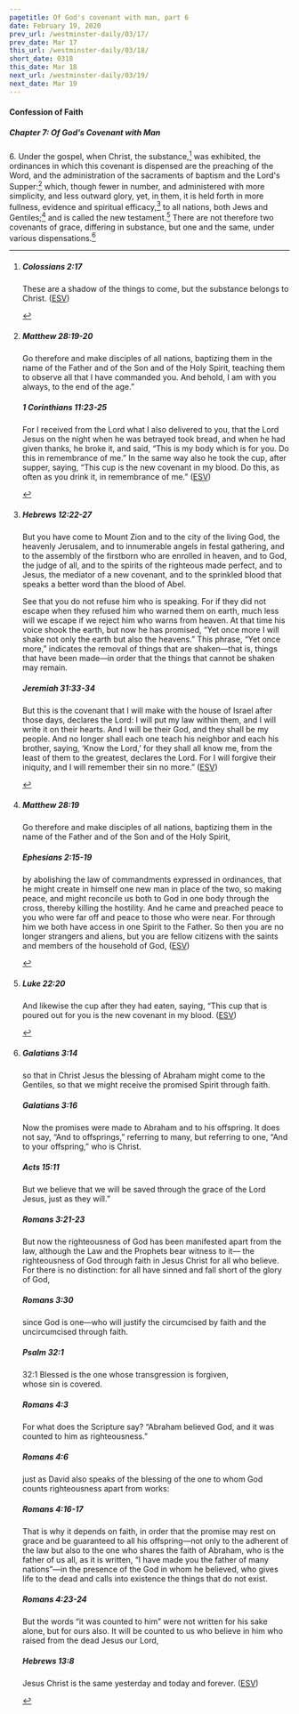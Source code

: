 ```yaml
---
pagetitle: Of God's covenant with man, part 6
date: February 19, 2020
prev_url: /westminster-daily/03/17/
prev_date: Mar 17
this_url: /westminster-daily/03/18/
short_date: 0318
this_date: Mar 18
next_url: /westminster-daily/03/19/
next_date: Mar 19
---
```


#### Confession of Faith

##### Chapter 7: Of God's Covenant with Man

6\. Under the gospel, when Christ, the substance,[^fnref:wcf1] was exhibited, the ordinances in which this covenant is dispensed are the preaching of the Word, and the administration of the sacraments of baptism and the Lord's Supper:[^fnref:wcf2] which, though fewer in number, and administered with more simplicity, and less outward glory, yet, in them, it is held forth in more fullness, evidence and spiritual efficacy,[^fnref:wcf3] to all nations, both Jews and Gentiles;[^fnref:wcf4] and is called the new testament.[^fnref:wcf5] There are not therefore two covenants of grace, differing in substance, but one and the same, under various dispensations.[^fnref:wcf6]

[^fnref:wcf1]: <div class="esv"><h5>Colossians 2:17</h5> <div class="esv-text"><p id="p51002017.01-1">These are a shadow of the things to come, but the substance belongs to Christ.  (<a href="http://www.esv.org" class="copyright">ESV</a>)</p> </div> </div>

[^fnref:wcf2]: <div class="esv"><h5>Matthew 28:19-20</h5> <div class="esv-text"><p id="p40028019.01-1"><span class="woc">Go therefore and make disciples of all nations, baptizing them in the name of the Father and of the Son and of the Holy Spirit,</span> <span class="woc">teaching them to observe all that I have commanded you. And behold, I am with you always, to the end of the age.&#8221;</span></p> </div><h5>1 Corinthians 11:23-25</h5> <div class="esv-text"><p id="p46011023.01-2">For I received from the Lord what I also delivered to you, that the Lord Jesus on the night when he was betrayed took bread, and when he had given thanks, he broke it, and said, <span class="woc">&#8220;This is my body which is for you. Do this in remembrance of me.&#8221;</span> In the same way also he took the cup, after supper, saying, <span class="woc">&#8220;This cup is the new covenant in my blood. Do this, as often as you drink it, in remembrance of me.&#8221;</span>  (<a href="http://www.esv.org" class="copyright">ESV</a>)</p> </div> </div>

[^fnref:wcf3]: <div class="esv"><h5>Hebrews 12:22-27</h5> <div class="esv-text"><p id="p58012022.01-1">But you have come to Mount Zion and to the city of the living God, the heavenly Jerusalem, and to innumerable angels in festal gathering, and to the assembly of the firstborn who are enrolled in heaven, and to God, the judge of all, and to the spirits of the righteous made perfect, and to Jesus, the mediator of a new covenant, and to the sprinkled blood that speaks a better word than the blood of Abel.</p>  <p id="p58012025.01-1">See that you do not refuse him who is speaking. For if they did not escape when they refused him who warned them on earth, much less will we escape if we reject him who warns from heaven. At that time his voice shook the earth, but now he has promised, &#8220;Yet once more I will shake not only the earth but also the heavens.&#8221; This phrase, &#8220;Yet once more,&#8221; indicates the removal of things that are shaken&#8212;that is, things that have been made&#8212;in order that the things that cannot be shaken may remain.</p> </div><h5>Jeremiah 31:33-34</h5> <div class="esv-text"><p id="p24031033.01-2">But this is the covenant that I will make with the house of Israel after those days, declares the <span class="small-caps">Lord</span>: I will put my law within them, and I will write it on their hearts. And I will be their God, and they shall be my people. And no longer shall each one teach his neighbor and each his brother, saying, &#8216;Know the <span class="small-caps">Lord</span>,&#8217; for they shall all know me, from the least of them to the greatest, declares the <span class="small-caps">Lord</span>. For I will forgive their iniquity, and I will remember their sin no more.&#8221;  (<a href="http://www.esv.org" class="copyright">ESV</a>)</p> </div> </div>

[^fnref:wcf4]: <div class="esv"><h5>Matthew 28:19</h5> <div class="esv-text"><p id="p40028019.01-1"><span class="woc">Go therefore and make disciples of all nations, baptizing them in the name of the Father and of the Son and of the Holy Spirit,</span></p> </div><h5>Ephesians 2:15-19</h5> <div class="esv-text"><p id="p49002015.01-2">by abolishing the law of commandments expressed in ordinances, that he might create in himself one new man in place of the two, so making peace, and might reconcile us both to God in one body through the cross, thereby killing the hostility. And he came and preached peace to you who were far off and peace to those who were near. For through him we both have access in one Spirit to the Father. So then you are no longer strangers and aliens, but you are fellow citizens with the saints and members of the household of God,  (<a href="http://www.esv.org" class="copyright">ESV</a>)</p> </div> </div>

[^fnref:wcf5]: <div class="esv"><h5>Luke 22:20</h5> <div class="esv-text"><p id="p42022020.01-1">And likewise the cup after they had eaten, saying, <span class="woc">&#8220;This cup that is poured out for you is the new covenant in my blood.</span>  (<a href="http://www.esv.org" class="copyright">ESV</a>)</p> </div> </div>

[^fnref:wcf6]: <div class="esv"><h5>Galatians 3:14</h5> <div class="esv-text"><p id="p48003014.01-1">so that in Christ Jesus the blessing of Abraham might come to the Gentiles, so that we might receive the promised Spirit through faith.</p> </div><h5>Galatians 3:16</h5> <div class="esv-text"><p id="p48003016.01-2">Now the promises were made to Abraham and to his offspring. It does not say, &#8220;And to offsprings,&#8221; referring to many, but referring to one, &#8220;And to your offspring,&#8221; who is Christ.</p> </div><h5>Acts 15:11</h5> <div class="esv-text"><p id="p44015011.01-3">But we believe that we will be saved through the grace of the Lord Jesus, just as they will.&#8221;</p> </div><h5>Romans 3:21-23</h5> <div class="esv-text"> <p id="p45003021.07-4">But now the righteousness of God has been manifested apart from the law, although the Law and the Prophets bear witness to it&#8212; the righteousness of God through faith in Jesus Christ for all who believe. For there is no distinction: for all have sinned and fall short of the glory of God,</p> </div><h5>Romans 3:30</h5> <div class="esv-text"><p id="p45003030.01-5">since God is one&#8212;who will justify the circumcised by faith and the uncircumcised through faith.</p> </div><h5>Psalm 32:1</h5> <div class="esv-text">  <div class="block-indent"> <p class="line-group" id="p19032001.09-6"><span class="chapter-num" id="v19032001-6">32:1&nbsp;</span>Blessed is the one whose transgression is forgiven,<br /> <span class="indent"></span>whose sin is covered.</p> </div> </div><h5>Romans 4:3</h5> <div class="esv-text"><p id="p45004003.01-7">For what does the Scripture say? &#8220;Abraham believed God, and it was counted to him as righteousness.&#8221;</p> </div><h5>Romans 4:6</h5> <div class="esv-text"><p id="p45004006.01-8">just as David also speaks of the blessing of the one to whom God counts righteousness apart from works:</p> </div><h5>Romans 4:16-17</h5> <div class="esv-text"><p id="p45004016.01-9">That is why it depends on faith, in order that the promise may rest on grace and be guaranteed to all his offspring&#8212;not only to the adherent of the law but also to the one who shares the faith of Abraham, who is the father of us all, as it is written, &#8220;I have made you the father of many nations&#8221;&#8212;in the presence of the God in whom he believed, who gives life to the dead and calls into existence the things that do not exist.</p> </div><h5>Romans 4:23-24</h5> <div class="esv-text"><p id="p45004023.01-10">But the words &#8220;it was counted to him&#8221; were not written for his sake alone, but for ours also. It will be counted to us who believe in him who raised from the dead Jesus our Lord,</p> </div><h5>Hebrews 13:8</h5> <div class="esv-text"><p id="p58013008.01-11">Jesus Christ is the same yesterday and today and forever.  (<a href="http://www.esv.org" class="copyright">ESV</a>)</p> </div> </div>

